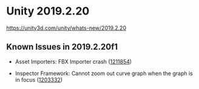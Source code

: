 # Unity 2019.2.20
https://unity3d.com/unity/whats-new/2019.2.20

## Known Issues in 2019.2.20f1

<ul>
<li><p>Asset Importers: FBX Importer crash (<a href="https://issuetracker.unity3d.com/issues/fbx-importer-crash">1211854</a>)</p></li>
<li><p>Inspector Framework: Cannot zoom out curve graph when the graph is in focus (<a href="https://issuetracker.unity3d.com/issues/cannot-zoom-out-audiosource-distance-functions-graph-when-the-graph-is-in-focus">1203332</a>)</p></li>
</ul>

